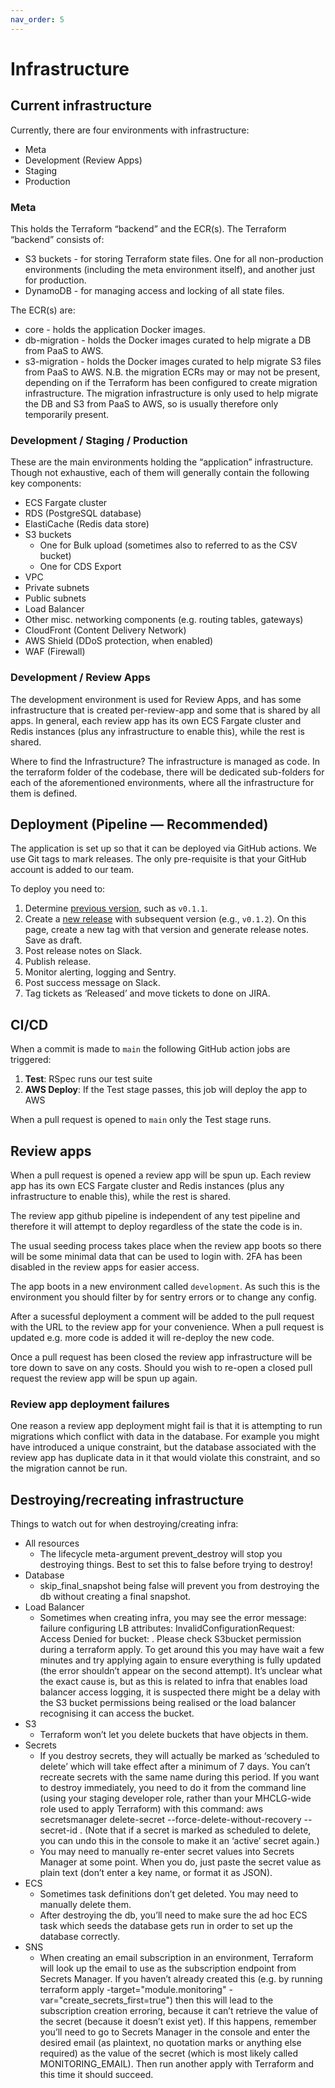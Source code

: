 ```yaml
---
nav_order: 5
---
```


# Infrastructure

## Current infrastructure

Currently, there are four environments with infrastructure:

- Meta
- Development (Review Apps)
- Staging
- Production

### Meta

This holds the Terraform “backend” and the ECR(s).
The Terraform “backend” consists of:

- S3 buckets - for storing Terraform state files. One for all non-production environments (including the meta environment itself), and another just for production.
- DynamoDB - for managing access and locking of all state files.

The ECR(s) are:

- core - holds the application Docker images.
- db-migration - holds the Docker images curated to help migrate a DB from PaaS to AWS.
- s3-migration - holds the Docker images curated to help migrate S3 files from PaaS to AWS.
  N.B. the migration ECRs may or may not be present, depending on if the Terraform has been configured to create migration infrastructure. The migration infrastructure is only used to help migrate the DB and S3 from PaaS to AWS, so is usually therefore only temporarily present.

### Development / Staging / Production

These are the main environments holding the “application” infrastructure.
Though not exhaustive, each of them will generally contain the following key components:

- ECS Fargate cluster
- RDS (PostgreSQL database)
- ElastiCache (Redis data store)
- S3 buckets
  - One for Bulk upload (sometimes also to referred to as the CSV bucket)
  - One for CDS Export
- VPC
- Private subnets
- Public subnets
- Load Balancer
- Other misc. networking components (e.g. routing tables, gateways)
- CloudFront (Content Delivery Network)
- AWS Shield (DDoS protection, when enabled)
- WAF (Firewall)

### Development / Review Apps

The development environment is used for Review Apps, and has some infrastructure that is created per-review-app and some that is shared by all apps.
In general, each review app has its own ECS Fargate cluster and Redis instances (plus any infrastructure to enable this), while the rest is shared.

Where to find the Infrastructure?
The infrastructure is managed as code.
In the terraform folder of the codebase, there will be dedicated sub-folders for each of the aforementioned environments, where all the infrastructure for them is defined.

## Deployment (Pipeline — Recommended)

The application is set up so that it can be deployed via GitHub actions. We use Git tags to mark releases. The only pre-requisite is that your GitHub account is added to our team.

To deploy you need to:

1. Determine [previous version](https://github.com/communitiesuk/submit-social-housing-lettings-and-sales-data/tags), such as `v0.1.1`.
2. Create a [new release](https://github.com/communitiesuk/submit-social-housing-lettings-and-sales-data/releases/new) with subsequent version (e.g., `v0.1.2`). On this page, create a new tag with that version and generate release notes. Save as draft.
3. Post release notes on Slack.
4. Publish release.
5. Monitor alerting, logging and Sentry.
6. Post success message on Slack.
7. Tag tickets as ‘Released’ and move tickets to done on JIRA.

## CI/CD

When a commit is made to `main` the following GitHub action jobs are triggered:

1. **Test**: RSpec runs our test suite
2. **AWS Deploy**: If the Test stage passes, this job will deploy the app to AWS

When a pull request is opened to `main` only the Test stage runs.

## Review apps

When a pull request is opened a review app will be spun up. Each review app has its own ECS Fargate cluster and Redis instances (plus any infrastructure to enable this), while the rest is shared.

The review app github pipeline is independent of any test pipeline and therefore it will attempt to deploy regardless of the state the code is in.

The usual seeding process takes place when the review app boots so there will be some minimal data that can be used to login with. 2FA has been disabled in the review apps for easier access.

The app boots in a new environment called `development`. As such this is the environment you should filter by for sentry errors or to change any config.

After a sucessful deployment a comment will be added to the pull request with the URL to the review app for your convenience. When a pull request is updated e.g. more code is added it will re-deploy the new code.

Once a pull request has been closed the review app infrastructure will be tore down to save on any costs. Should you wish to re-open a closed pull request the review app will be spun up again.

### Review app deployment failures

One reason a review app deployment might fail is that it is attempting to run migrations which conflict with data in the database. For example you might have introduced a unique constraint, but the database associated with the review app has duplicate data in it that would violate this constraint, and so the migration cannot be run.

## Destroying/recreating infrastructure

Things to watch out for when destroying/creating infra:

- All resources
  - The lifecycle meta-argument prevent_destroy will stop you destroying things. Best to set this to false before trying to destroy!
- Database
  - skip_final_snapshot being false will prevent you from destroying the db without creating a final snapshot.
- Load Balancer
  - Sometimes when creating infra, you may see the error message: failure configuring LB attributes: InvalidConfigurationRequest: Access Denied for bucket: <load-balancer-access-log-bucket-name>. Please check S3bucket permission during a terraform apply. To get around this you may have wait a few minutes and try applying again to ensure everything is fully updated (the error shouldn’t appear on the second attempt). It’s unclear what the exact cause is, but as this is related to infra that enables load balancer access logging, it is suspected there might be a delay with the S3 bucket permissions being realised or the load balancer recognising it can access the bucket.
- S3
  - Terraform won’t let you delete buckets that have objects in them.
- Secrets
  - If you destroy secrets, they will actually be marked as ‘scheduled to delete’ which will take effect after a minimum of 7 days. You can’t recreate secrets with the same name during this period. If you want to destroy immediately, you need to do it from the command line (using your staging developer role, rather than your MHCLG-wide role used to apply Terraform) with this command: aws secretsmanager delete-secret --force-delete-without-recovery --secret-id <secret-arn>. (Note that if a secret is marked as scheduled to delete, you can undo this in the console to make it an ‘active’ secret again.)
  - You may need to manually re-enter secret values into Secrets Manager at some point. When you do, just paste the secret value as plain text (don’t enter a key name, or format it as JSON).
- ECS
  - Sometimes task definitions don’t get deleted. You may need to manually delete them.
  - After destroying the db, you’ll need to make sure the ad hoc ECS task which seeds the database gets run in order to set up the database correctly.
- SNS
  - When creating an email subscription in an environment, Terraform will look up the email to use as the subscription endpoint from Secrets Manager. If you haven’t already created this (e.g. by running terraform apply -target="module.monitoring" -var="create_secrets_first=true") then this will lead to the subscription creation erroring, because it can’t retrieve the value of the secret (because it doesn’t exist yet). If this happens, remember you’ll need to go to Secrets Manager in the console and enter the desired email (as plaintext, no quotation marks or anything else required) as the value of the secret (which is most likely called MONITORING_EMAIL). Then run another apply with Terraform and this time it should succeed.
